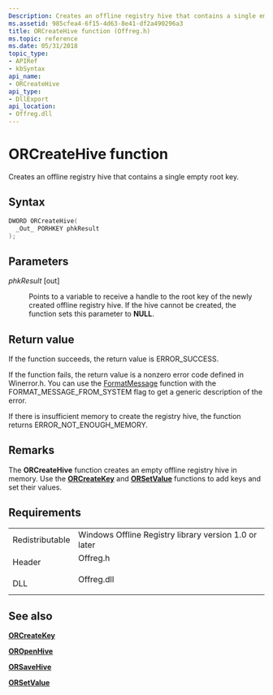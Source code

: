 ```yaml
---
Description: Creates an offline registry hive that contains a single empty root key.
ms.assetid: 985cfea4-6f15-4d63-8e41-df2a490296a3
title: ORCreateHive function (Offreg.h)
ms.topic: reference
ms.date: 05/31/2018
topic_type: 
- APIRef
- kbSyntax
api_name: 
- ORCreateHive
api_type: 
- DllExport
api_location: 
- Offreg.dll
---
```


# ORCreateHive function

Creates an offline registry hive that contains a single empty root key.

## Syntax


```C++
DWORD ORCreateHive(
  _Out_ PORHKEY phkResult
);
```



## Parameters

<dl> <dt>

*phkResult* \[out\]
</dt> <dd>

Points to a variable to receive a handle to the root key of the newly created offline registry hive. If the hive cannot be created, the function sets this parameter to **NULL**.

</dd> </dl>

## Return value

If the function succeeds, the return value is ERROR\_SUCCESS.

If the function fails, the return value is a nonzero error code defined in Winerror.h. You can use the [FormatMessage](/windows/win32/api/winbase/nf-winbase-formatmessage) function with the FORMAT\_MESSAGE\_FROM\_SYSTEM flag to get a generic description of the error.

If there is insufficient memory to create the registry hive, the function returns ERROR\_NOT\_ENOUGH\_MEMORY.

## Remarks

The **ORCreateHive** function creates an empty offline registry hive in memory. Use the [**ORCreateKey**](orcreatekey.md) and [**ORSetValue**](orsetvalue.md) functions to add keys and set their values.

## Requirements



|                            |                                                                                       |
|----------------------------|---------------------------------------------------------------------------------------|
| Redistributable<br/> | Windows Offline Registry library version 1.0 or later<br/>                      |
| Header<br/>          | <dl> <dt>Offreg.h</dt> </dl>   |
| DLL<br/>             | <dl> <dt>Offreg.dll</dt> </dl> |



## See also

<dl> <dt>

[**ORCreateKey**](orcreatekey.md)
</dt> <dt>

[**OROpenHive**](oropenhive.md)
</dt> <dt>

[**ORSaveHive**](orsavehive.md)
</dt> <dt>

[**ORSetValue**](orsetvalue.md)
</dt> </dl>

 

 